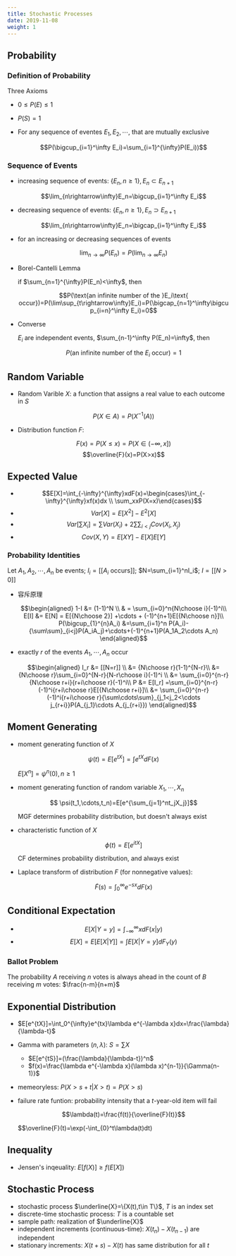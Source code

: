 ```yaml
---
title: Stochastic Processes
date: 2019-11-08
weight: 1
---
```


## Probability

### Definition of Probability

Three Axioms

* $0\leq P(E)\leq 1$
* $P(S)=1$
* For any sequence of eventes $E_1,E_2,\cdots,$ that are mutually exclusive
  
  $$P(\bigcup_{i=1}^\infty E_i)=\sum_{i=1}^{\infty}P(E_i))$$

### Sequence of Events

* increasing sequence of events: $\{E_n,n\geq 1\},E_n\subset E_{n+1}$
  
  $$\lim_{n\rightarrow\infty}E_n=\bigcup_{i=1}^\infty E_i$$

* decreasing sequence of events: $\{E_n,n\geq 1\},E_n\supset E_{n+1}$
  
  $$\lim_{n\rightarrow\infty}E_n=\bigcap_{i=1}^\infty E_i$$

* for an increasing or decreasing sequences of events
  
  $$\lim_{n\rightarrow\infty}P(E_n)=P(\lim_{n\rightarrow\infty}E_n)$$

* Borel-Cantelli Lemma
  
  if $\sum_{n=1}^{\infty}P(E_n)<\infty$, then 
  
  $$P(\text{an infinite number of the }E_i\text{ occur})=P(\lim\sup_{t\rightarrow\infty}E_i)=P(\bigcap_{n=1}^\infty\bigcup_{i=n}^\infty E_i)=0$$

* Converse
  
  $E_i$ are independent events, $\sum_{n-1}^\infty P(E_n)=\infty$, then 
  
  $$P(\text{an infinite number of the }E_i\text{ occur})=1$$

## Random Variable

* Random Varible $X$: a function that assigns a real value to each outcome in $S$

    $$P(X\in A)=P(X^{-1}(A))$$

* Distribution function $F$:

    $$F(x)=P(X\leq x)=P(X\in(-\infty,x])$$
    $$\overline{F}(x)=P(X>x)$$

## Expected Value

* $$E[X]=\int_{-\infty}^{\infty}xdF(x)=\begin{cases}\int_{-\infty}^{\infty}xf(x)dx \\ \sum_xxP(X=x)\end{cases}$$
* $$Var[X]=E[X^2]-E^2[X]$$
* $$Var[\sum X_i]=\sum Var(X_i)+2{\sum\sum}_{i<j}Cov(X_i,X_j)$$
* $$Cov(X,Y)=E[XY]-E[X]E[Y]$$

### Probability Identities

Let $A_1,A_2,\cdots,A_n$ be events; $I_i=[[A_i$ occurs$]]$; $N=\sum_{i=1}^nI_i$; $I=[[N>0]]$

* 容斥原理

  $$\begin{aligned}
  1-I &= (1-1)^N \\
      & = \sum_{i=0}^n{N\choose i}(-1)^i\\
  E[I] &= E[N] = E[{N\choose 2}] +\cdots + (-1)^{n+1}E[{N\choose n}]\\
  P(\bigcup_{1}^{n}A_i) &=\sum_{i=1}^n P(A_i)-{\sum\sum}_{i<j}P(A_iA_j)+\cdots+(-1)^{n+1}P(A_1A_2\cdots A_n)
  \end{aligned}$$

* exactly $r$ of the events $A_1,\cdots, A_n$ occur

  $$\begin{aligned}
  I_r &= [[N=r]] \\
      &= {N\choose r}(1-1)^{N-r}\\
      &= {N\choose r}\sum_{i=0}^{N-r}{N-r\choose i}(-1)^i \\
      &= \sum_{i=0}^{n-r}{N\choose r+i}{r+i\choose r}(-1)^i\\
  P   &= E[I_r] =\sum_{i=0}^{n-r}(-1)^i{r+i\choose r}E[{N\choose r+i}]\\
      &= \sum_{i=0}^{n-r}(-1)^i{r+i\choose r}{\sum\cdots\sum}_{j_1<j_2<\cdots j_{r+i}}P(A_{j_1}\cdots A_{j_{r+i}})
  \end{aligned}$$

## Moment Generating

* moment generating function of $X$

  $$ \psi(t)=E[e^{tX}]=\int e^{tX}dF(x)$$

  $E[X^n]=\psi^n(0),n\geq 1$

* moment generating function of random variable $X_1,\cdots,X_n$

  $$ \psi(t_1,\cdots,t_n)=E[e^{\sum_{j=1}^nt_jX_j}]$$

  MGF determines probability distribution, but doesn't always exist

* characteristic function of $X$

  $$\phi(t)=E[e^{itX}]$$
  
  CF determines probability distribution, and always exist

* Laplace transform of distribution $F$ (for nonnegative values):

  $$\widetilde{F}(s)=\int_{0}^{\infty}e^{-sx}dF(x)$$

## Conditional Expectation

* $$E[X|Y=y]=\int_{-\infty}^{\infty}xdF(x|y)$$
* $$E[X]=E[E[X|Y]]=\int E[X|Y=y]dF_Y(y)$$

### Ballot Problem

The probability $A$ receiving $n$ votes is always ahead in the count of $B$ receiving $m$ votes: $\frac{n-m}{n+m}$

## Exponential Distribution

* $E[e^{tX}]=\int_0^{\infty}e^{tx}\lambda e^{-\lambda x}dx=\frac{\lambda}{\lambda-t}$
* Gamma with parameters $(n,\lambda)$: $S=\sum X$
  * $E[e^{tS}]=(\frac{\lambda}{\lambda-t})^n$
  * $f(x)=\frac{\lambda e^{-\lambda x}(\lambda x)^{n-1}}{\Gamma(n-1)}$
* memeoryless: $P(X>s+t|X>t)=P(X>s)$
* failure rate funtion: probability intensity that a $t$-year-old item will fail

  $$\lambda(t)=\frac{f(t)}{\overline{F}(t)}$$

  $$\overline{F}(t)=\exp(-\int_{0}^t\lambda(t)dt)

## Inequality

* Jensen's inqeuality: $E[f(X)]\geq f(E[X])$

## Stochastic Process

* stochastic process $\underline{X}=\{X(t),t\in T\}$, $T$ is an index set
* discrete-time stochastic process: $T$ is a countable set
* sample path: realization of $\underline{X}$
* independent increments (continuous-time): $X(t_n)-X(t_{n-1})$ are independent
* stationary increments: $X(t+s)-X(t)$ has same distribution for all $t$